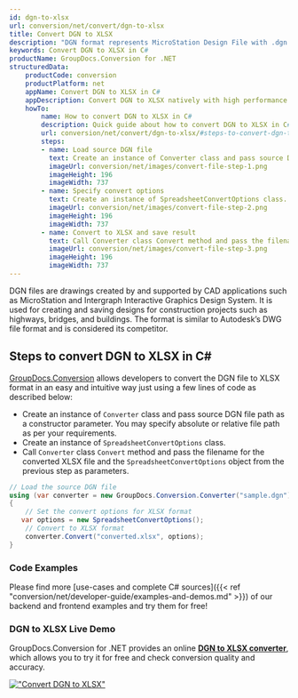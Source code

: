 ```yaml
---
id: dgn-to-xlsx
url: conversion/net/convert/dgn-to-xlsx
title: Convert DGN to XLSX
description: "DGN format represents MicroStation Design File with .dgn extension. Learn how to convert DGN to XLSX file programmatically in C# language using GroupDocs.Conversion for .NET library."
keywords: Convert DGN to XLSX in C#
productName: GroupDocs.Conversion for .NET
structuredData:
    productCode: conversion
    productPlatform: net
    appName: Convert DGN to XLSX in C#
    appDescription: Convert DGN to XLSX natively with high performance using C# language and server side GroupDocs.Conversion for .NET APIs, without the use of any software like Microsoft or Open Office.
    howTo:
        name: How to convert DGN to XLSX in C# 
        description: Quick guide about how to convert DGN to XLSX in C# with high performance and accuracy.
        url: conversion/net/convert/dgn-to-xlsx/#steps-to-convert-dgn-to-xlsx-in-c
        steps:
        - name: Load source DGN file 
          text: Create an instance of Converter class and pass source DGN file path as a constructor parameter. You may specify absolute or relative file path as per your requirements. 
          imageUrl: conversion/net/images/convert-file-step-1.png
          imageHeight: 196
          imageWidth: 737
        - name: Specify convert options 
          text: Create an instance of SpreadsheetConvertOptions class.
          imageUrl: conversion/net/images/convert-file-step-2.png
          imageHeight: 196
          imageWidth: 737
        - name: Convert to XLSX and save result 
          text: Call Converter class Convert method and pass the filename for the converted HTML file and the SpreadsheetConvertOptions object from the previous step as parameters.
          imageUrl: conversion/net/images/convert-file-step-3.png
          imageHeight: 196
          imageWidth: 737
---
```


DGN files are drawings created by and supported by CAD applications such as MicroStation and Intergraph Interactive Graphics Design System. It is used for creating and saving designs for construction projects such as highways, bridges, and buildings. The format is similar to Autodesk’s DWG file format and is considered its competitor.

## Steps to convert DGN to XLSX in C#

[GroupDocs.Conversion](https://products.groupdocs.com/conversion/net) allows developers to convert the DGN file to XLSX format in an easy and intuitive way just using a few lines of code as described below:

* Create an instance of `Converter` class and pass source DGN file path as a constructor parameter. You may specify absolute or relative file path as per your requirements. 
* Create an instance of `SpreadsheetConvertOptions` class.
* Call `Converter` class `Convert` method and pass the filename for the converted XLSX file and the `SpreadsheetConvertOptions` object from the previous step as parameters.

```csharp
// Load the source DGN file
using (var converter = new GroupDocs.Conversion.Converter("sample.dgn"))
{
    // Set the convert options for XLSX format
   var options = new SpreadsheetConvertOptions();
    // Convert to XLSX format
    converter.Convert("converted.xlsx", options);
}
```

### Code Examples

Please find more [use-cases and complete C# sources]({{< ref "conversion/net/developer-guide/examples-and-demos.md" >}}) of our backend and frontend examples and try them for free!

### DGN to XLSX Live Demo

GroupDocs.Conversion for .NET provides an online [**DGN to XLSX converter**](https://products.groupdocs.app/conversion/dgn-to-xlsx), which allows you to try it for free and check conversion quality and accuracy.

[!["Convert DGN to XLSX"](conversion/net/images/convert-to-xlsx/convert-dgn-to-xlsx.png)](https://products.groupdocs.app/conversion/dgn-to-xlsx)